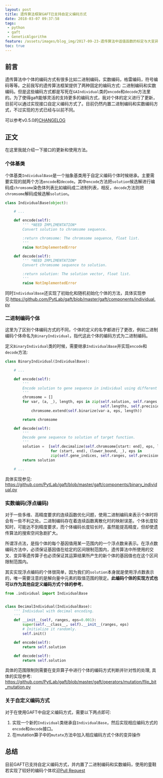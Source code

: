 ```yaml
---
layout: post
title: 遗传算法框架GAFT已支持自定义编码方式
date: 2018-03-07 09:37:58
tags:
 - python
 - gaft
 - GeneticAlgorithm
feature: /assets/images/blog_img/2017-09-23-遗传算法中适值函数的标定与大变异算法/feature.png
toc: true
---
```


## 前言

遗传算法中个体的编码方式有很多比如二进制编码，实数编码，格雷编码，符号编码等等。之前我写的遗传算法框架提供了两种固定的编码方式: 二进制编码和实数编码。但是这些编码方式都是写死在`GAIndividual`类的`encode`和`decode`方法里的。为了使得gaft能够灵活的支持更多的编码方式，我对个体的定义进行了更新，目前可以通过实现接口自定义编码方式了。目前仍然内置二进制编码和实数编码方式，不过实现的方式已经与以前不同。

可以参考v0.5.0的[CHANGELOG](https://github.com/PytLab/gaft/blob/master/CHANGELOG.md#version-050)

## 正文

在这里我就介绍一下接口的更新和使用方法。

<!-- more -->

### 个体基类

个体基类`IndividualBase`是一个抽象基类用于自定义编码个体时候继承。主要需要实现的就两个方法`encode`和`decode`。其中`encode`方法把`solution`候选解进行编码成`chromsome`染色体列表比如编码成二进制列表，相反，`decode`方法则把`chromsome`解码成候选解`solution`。

``` python
class IndividualBase(object):

    # ...

    def encode(self):
        ''' *NEED IMPLIMENTATION*
        Convert solution to chromsome sequence.

        :return chromsome: The chromsome sequence, float list.
        '''
        raise NotImplementedError

    def decode(self):
        ''' *NEED IMPLIMENTATION*
        Convert chromsome sequence to solution.

        :return solution: The solution vector, float list.
        '''
        raise NotImplementedError
```

同时`IndividualBase`还实现了初始化和随机初始化个体的方法，具体实现参见:https://github.com/PytLab/gaft/blob/master/gaft/components/individual.py

### 二进制编码个体

这里为了区别个体编码方式的不同，个体的定义的名字都进行了更改，例如二进制编码个体命名为`BinaryIndividual`，指代这此个体的编码方式为二进制编码。

定义`BinaryIndividual`类的时候，需要继承`IndividualBase`并实现`encode`和`decode`方法:

``` python
class BinaryIndividual(IndividualBase):

    # ...

    def encode(self):
        '''
        Encode solution to gene sequence in individual using different encoding.
        '''
        chromsome = []
        for var, (a, _), length, eps in zip(self.solution, self.ranges,
                                            self.lengths, self.precisions):
            chromsome.extend(self.binarize(var-a, eps, length))

        return chromsome

    def decode(self):
        ''' 
        Decode gene sequence to solution of target function.
        '''
        solution =  [self.decimalize(self.chromsome[start: end], eps, lower_bound)
                     for (start, end), (lower_bound, _), eps in
                     zip(self.gene_indices, self.ranges, self.precisions)]
        return solution

    # ...
```

具体实现参见: https://github.com/PytLab/gaft/blob/master/gaft/components/binary_individual.py

### 实数编码(浮点编码)

对于一些多维、高精度要求的连续函数优化问题，使用二进制编码来表示个体时将会有一些不利之处。二进制编码存在着连续函数离散化时的映射误差。个体长度较知时，可能达不到精度要求，而个体编码长度较长时，虽然能提高精度，但却使遗传算法的搜索空间急剧扩大。

所谓浮点法，是指个体的每个基因值用某一范围内的一个浮点数来表示。在浮点数编码方法中，必须保证基因值在给定的区间限制范围内，遗传算法中所使用的交叉、变异等遗传算子也必须保证其运算结果所产生的新个体的基因值也在这个区间限制范围内。

其实实现浮点编码的个体很简单，因为我们的`solution`本身就是使用浮点数表示的，唯一需要注意的是解向量中元素的取值范围的限定。**此编码个体的实现方式也可以作为其他自定义编码方式个体的参考**。

``` python
from .individual import IndividualBase


class DecimalIndividual(IndividualBase):
    ''' Individual with decimal encoding.
    '''
    def __init__(self, ranges, eps=0.001):
        super(self.__class__, self).__init__(ranges, eps)
        # Initialize it randomly.
        self.init()

    def encode(self):
        return self.solution

    def decode(self):
        return self.solution
```

具体的范围限制则需要在变异算子中进行个体的编码方式判断并针对性的处理, 具体的实现参考: https://github.com/PytLab/gaft/blob/master/gaft/operators/mutation/flip_bit_mutation.py

### 关于自定义编码方式

对于在使用GAFT中自定义编码方式，需要以下两点即可:
1. 实现一个新的`Individual`类继承自`IndividualBase`，然后实现相应编码方式的`encode`和`decode`接口。
2. 在mutation算子中的`mutate`方法中加入相应编码方式个体的变异操作

## 总结

目前GAFT已支持自定义编码方式，并内置了二进制编码和实数编码，使用的童鞋若实现了较好的编码个体欢迎[Pull Request](https://github.com/PytLab/gaft/pull/new/master)

